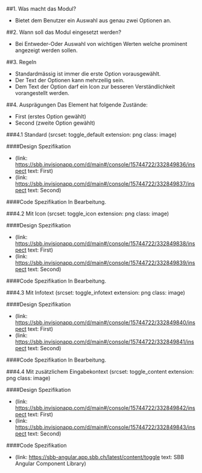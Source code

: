 ##1. Was macht das Modul?
* Bietet dem Benutzer ein Auswahl aus genau zwei Optionen an.

##2. Wann soll das Modul eingesetzt werden?
* Bei Entweder-Oder Auswahl von wichtigen Werten welche prominent angezeigt werden sollen.

##3. Regeln
* Standardmässig ist immer die erste Option vorausgewählt.
* Der Text der Optionen kann mehrzeilig sein.
* Dem Text der Option darf ein Icon zur besseren Verständlichkeit vorangestellt werden.

##4. Ausprägungen
Das Element hat folgende Zustände:
* First (erstes Option gewählt)
* Second (zweite Option gewählt)

###4.1 Standard 
(srcset: toggle_default extension: png class: image)

####Design Spezifikation
*   (link: https://sbb.invisionapp.com/d/main#/console/15744722/332849836/inspect text: First)
*   (link: https://sbb.invisionapp.com/d/main#/console/15744722/332849837/inspect text: Second)

####Code Spezifikation
In Bearbeitung.
   
###4.2 Mit Icon
(srcset: toggle_icon extension: png class: image)

####Design Spezifikation
*   (link: https://sbb.invisionapp.com/d/main#/console/15744722/332849838/inspect text: First)
*   (link: https://sbb.invisionapp.com/d/main#/console/15744722/332849839/inspect text: Second)

####Code Spezifikation
In Bearbeitung.

###4.3 Mit Infotext 
(srcset: toggle_infotext extension: png class: image)

####Design Spezifikation
*   (link: https://sbb.invisionapp.com/d/main#/console/15744722/332849840/inspect text: First)
*   (link: https://sbb.invisionapp.com/d/main#/console/15744722/332849841/inspect text: Second)

####Code Spezifikation
In Bearbeitung.

###4.4 Mit zusätzlichem Eingabekontext
(srcset: toggle_content extension: png class: image)

####Design Spezifikation
*   (link: https://sbb.invisionapp.com/d/main#/console/15744722/332849842/inspect text: First)
*   (link: https://sbb.invisionapp.com/d/main#/console/15744722/332849843/inspect text: Second)

####Code Spezifikation
*   (link: https://sbb-angular.app.sbb.ch/latest/content/toggle text: SBB Angular Component Library)